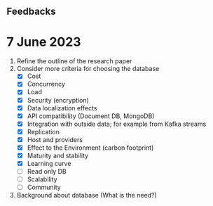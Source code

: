 ## Feedbacks

# 7 June 2023

1. Refine the outline of the research paper
2. Consider more criteria for choosing the database
   - [x] Cost
   - [x] Concurrency
   - [x] Load
   - [x] Security (encryption)
   - [x] Data localization effects
   - [x] API compatibility (Document DB, MongoDB)
   - [x] Integration with outside data; for example from Kafka streams
   - [x] Replication
   - [x] Host and providers
   - [x] Effect to the Environment (carbon footprint)
   - [x] Maturity and stability
   - [x] Learning curve
   - [ ] Read only DB
   - [ ] Scalability
   - [ ] Community
3. Background about database (What is the need?)
